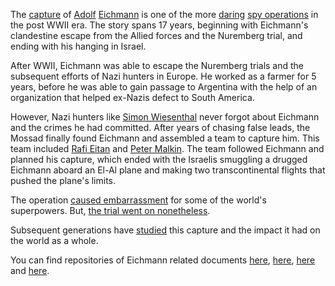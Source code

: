 The [capture](http://www.jewishvirtuallibrary.org/jsource/Holocaust/eichcap.html) of [Adolf](http://en.wikipedia.org/wiki/Adolf_Eichmann) [Eichmann](http://www.bbc.co.uk/history/worldwars/genocide/eichmann_01.shtml) is one of the more [daring](http://www.militaryhistoryonline.com/wwii/articles/adolfeichmann.aspx) [spy operations](http://www.holocaustresearchproject.org/trials/eichmanntrialcapture.html) in the post WWII era. The story spans 17 years, beginning with Eichmann's clandestine escape from the Allied forces and the Nuremberg trial, and ending with his hanging in Israel.

After WWII, Eichmann was able to escape the Nuremberg trials and the subsequent efforts of Nazi hunters in Europe. He worked as a farmer for 5 years, before he was able to gain passage to Argentina with the help of an organization that helped ex-Nazis defect to South America.  

However, Nazi hunters like [Simon Wiesenthal](http://www.independent.co.uk/news/world/europe/the-capture-of-eichmann-how-a-nazihunter-tracked-down-his-biggest-prey-507700.html) never forgot about Eichmann and the crimes he had committed. After years of chasing false leads, the Mossad finally found Eichmann and assembled a team to capture him. This team included [Rafi Eitan](http://www.spiegel.de/international/world/0,1518,576973,00.html) and [Peter Malkin](http://www.fpp.co.uk/Auschwitz/Eichmann/Malkin251000.html). The team followed Eichmann and planned his capture, which ended with the Israelis smuggling a drugged Eichmann aboard an El-Al plane and making two transcontinental flights that pushed the plane's limits.  

The operation [caused embarrassment](http://www.guardian.co.uk/world/2006/jun/08/secondworldwar.usa) for some of the world's superpowers. But, [the trial went on nonetheless](http://www.youtube.com/watch?v=OqbWOYO6bAg).  

Subsequent generations have [studied](http://www.latimes.com/news/opinion/la-oe-bascomb21-2009apr21,0,5254400.story) this capture and the impact it had on the world as a whole[](http://www.latimes.com/news/opinion/la-oe-bascomb21-2009apr21,0,5254400.story).  

You can find repositories of Eichmann related documents [here](http://www.archives.gov/iwg/research-papers/eichmann.html), [here](http://www.nizkor.org/hweb/people/e/eichmann-adolf/), [here](http://www.gwu.edu/%7Ensarchiv/NSAEBB/NSAEBB150/index.htm) and [here](http://www.jewishvirtuallibrary.org/jsource/Holocaust/Eichmanntoc.html).